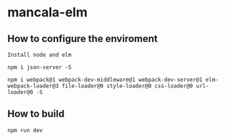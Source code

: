 # mancala-elm

## How to configure the enviroment

```
Install node and elm

npm i json-server -S

npm i webpack@1 webpack-dev-middleware@1 webpack-dev-server@1 elm-webpack-loader@3 file-loader@0 style-loader@0 css-loader@0 url-loader@0 -S

```

## How to build

```
npm run dev
```

